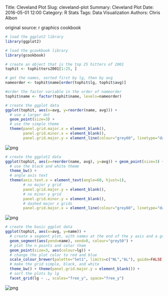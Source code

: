 Title: Cleveland Plot
Slug: cleveland-plot
Summary: Cleveland Plot
Date: 2016-05-01 12:00
Category: R Stats
Tags: Data Visualization
Authors: Chris Albon


original source: r graphics cookbook


```R
# load the ggplot2 library
library(ggplot2)

# load the gcookbook library
library(gcookbook)
```


```R
# create an object that is the top 25 hitters of 2001
tophit <- tophitters2001[1:25, ]

# get the names, sorted first by lg, then by avg
nameorder <- tophit$name[order(tophit$lg, tophit$avg)]

#order the factor variable in the order of nameorder
tophit$name <- factor(tophit$name, levels=nameorder)
```


```R
# create the ggplot data
ggplot(tophit, aes(x=avg, y=reorder(name, avg))) +
  # use a larger dot
  geom_point(size=3) +
  # use the simple theme
  theme(panel.grid.major.x = element_blank(),
        panel.grid.minor.x = element_blank(),
        panel.grid.major.y = element_line(colour="grey60", linetype="dashed"))
```









![png]({filename}/images/cleveland-plot_files/cleveland-plot_3_1.png)



```R
# create the ggplot2 data
ggplot(tophit, aes(x=reorder(name, avg), y=avg)) + geom_point(size=3) +
  # use the black and white theme
  theme_bw() +
  # angle axis text
  theme(axis.text.x = element_text(angle=60, hjust=1),
        # no major y grid
        panel.grid.major.y = element_blank(),
        # no minor y grid
        panel.grid.minor.y = element_blank(),
        # dashed major x grids
        panel.grid.major.x = element_line(colour="grey60", linetype="dashed"))
```









![png]({filename}/images/cleveland-plot_files/cleveland-plot_4_1.png)



```R
# create the basic ggplot data
ggplot(tophit, aes(x=avg, y=name)) +
  # create a segment plot, with names at the end of the y axis and a grey line
  geom_segment(aes(yend=name), xend=0, colour="grey50") +
  # plot the n points and color them
  geom_point(size=3, aes(colour=lg)) +
  # change the plot color to red and blue
  scale_colour_brewer(palette="Set1", limits=c("NL","AL"), guide=FALSE) +
  # make the grid simple, black, and white
  theme_bw() + theme(panel.grid.major.y = element_blank()) +
  # sort the plots by lg
  facet_grid(lg ~ ., scales="free_y", space="free_y")
```









![png]({filename}/images/cleveland-plot_files/cleveland-plot_5_1.png)
